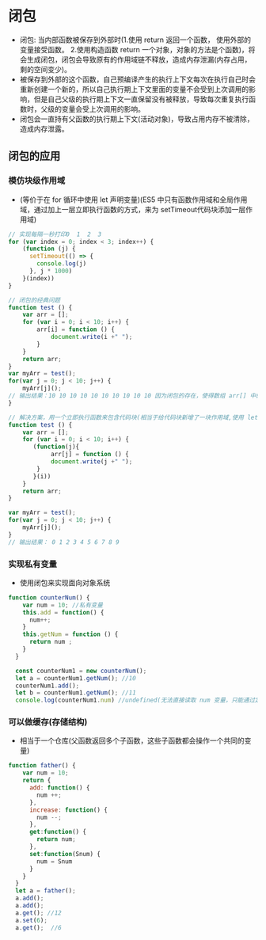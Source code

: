 # 闭包

* 闭包: 当内部函数被保存到外部时(1.使用 return 返回一个函数， 使用外部的变量接受函数。 2.使用构造函数 return 一个对象，对象的方法是个函数)，将会生成闭包，闭包会导致原有的作用域链不释放，造成内存泄漏(内存占用，剩的空间变少)。
* 被保存到外部的这个函数，自己预编译产生的执行上下文每次在执行自己时会重新创建一个新的，所以自己执行期上下文里面的变量不会受到上次调用的影响，但是自己父级的执行期上下文一直保留没有被释放，导致每次重复执行函数时，父级的变量会受上次调用的影响。
* 闭包会一直持有父函数的执行期上下文(活动对象)，导致占用内存不被清除，造成内存泄露。

## 闭包的应用

### 模仿块级作用域

* (等价于在 for 循环中使用 let 声明变量)(ES5 中只有函数作用域和全局作用域，通过加上一层立即执行函数的方式，来为 setTimeout代码块添加一层作用域)

```js
// 实现每隔一秒打印0  1  2  3
for (var index = 0; index < 3; index++) {
    (function (j) {
      setTimeout(() => {
        console.log(j)
      }, j * 1000)
    }(index))
}

// 闭包的经典问题
function test () {
    var arr = [];
    for (var i = 0; i < 10; i++) {
        arr[i] = function () {
            document.write(i +" ");
        }
    }
    return arr;
}
var myArr = test();
for(var j = 0; j < 10; j++) {
    myArr[j]();
// 输出结果：10 10 10 10 10 10 10 10 10 10 因为闭包的存在，使得数组 arr[] 中的十个函数共同操作一个父函数 test 中的变量 i
}

// 解决方案，用一个立即执行函数来包含代码块(相当于给代码块新增了一块作用域,使用 let 声明变量的话可以得到相同的效果)
function test () {
    var arr = [];
    for (var i = 0; i < 10; i++) {
       (function(j){
            arr[j] = function () {
            document.write(j +" ");
        }
       }(i))
    }
    return arr;
}

var myArr = test();
for(var j = 0; j < 10; j++) {
    myArr[j]();
}
// 输出结果： 0 1 2 3 4 5 6 7 8 9
```

### 实现私有变量

* 使用闭包来实现面向对象系统

```js
function counterNum() {
    var num = 10; //私有变量
    this.add = function() {
      num++;
    }
    this.getNum = function () {
      return num ;
    }
  }

  const counterNum1 = new counterNum();
  let a = counterNum1.getNum(); //10
  counterNum1.add();
  let b = counterNum1.getNum(); //11
  console.log(counterNum1.num) //undefined(无法直接读取 num 变量，只能通过定义的方法来操作 num 变量)

```

### 可以做缓存(存储结构)

* 相当于一个仓库(父函数返回多个子函数，这些子函数都会操作一个共同的变量)

```js
function father() {
    var num = 10;
    return {
      add: function() {
        num ++;
      },
      increase: function() {
        num --;
      },
      get:function() {
        return num;
      },
      set:function(Snum) {
        num = Snum
      }
    }
  }
  let a = father();
  a.add();
  a.add();
  a.get(); //12
  a.set(6);
  a.get();  //6
```
